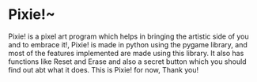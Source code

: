 # Pixie!~
Pixie! is a pixel art program which helps in bringing the artistic side of you and to embrace it!,
Pixie! is made in python using the pygame library, and most of the features implemented are made
using this library. It also has functions like Reset and Erase and also a secret button which you should
find out abt what it does. This is Pixie! for now, Thank you!
